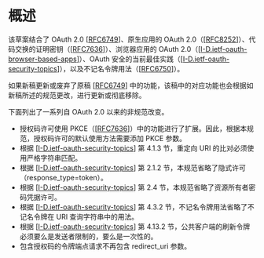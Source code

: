 # 概述

该草案结合了 OAuth 2.0 [[RFC6749](https://www.rfc-editor.org/info/rfc6749)]、原生应用的 OAuth 2.0（[[RFC8252](https://www.rfc-editor.org/info/rfc8252)]）、代码交换的证明密钥（[[RFC7636](https://www.rfc-editor.org/info/rfc7636)]）、浏览器应用的 OAuth 2.0（[[I-D.ietf-oauth-browser-based-apps](https://datatracker.ietf.org/doc/html/draft-ietf-oauth-browser-based-apps-18)]）、OAuth 安全的当前最佳实践（[[I-D.ietf-oauth-security-topics](https://datatracker.ietf.org/doc/html/draft-ietf-oauth-security-topics-27)]），以及不记名令牌用法（[[RFC6750](https://www.rfc-editor.org/info/rfc6750)]）。

如果新稿更新或废弃了原稿 [[RFC6749](https://www.rfc-editor.org/info/rfc6749)] 中的功能，该稿中的对应功能也会根据如新稿所述的规范更改，进行更新或彻底移除。

下面列出了一系列自 OAuth 2.0 以来的非规范改变。

- 授权码许可使用 PKCE（[[RFC7636](https://www.rfc-editor.org/info/rfc7636)]）中的功能进行了扩展。因此，根据本规范，授权码许可的默认使用方法需要添加 PKCE 参数。
- 根据 [[I-D.ietf-oauth-security-topics](https://datatracker.ietf.org/doc/html/draft-ietf-oauth-security-topics-27)] 第 4.1.3 节，重定向 URI 的比对必须使用严格字符串匹配。
- 根据 [[I-D.ietf-oauth-security-topics](https://datatracker.ietf.org/doc/html/draft-ietf-oauth-security-topics-27)] 第 2.1.2 节，本规范省略了隐式许可（response_type=token）。
- 根据 [[I-D.ietf-oauth-security-topics](https://datatracker.ietf.org/doc/html/draft-ietf-oauth-security-topics-27)] 第 2.4 节，本规范省略了资源所有者密码凭据许可。
- 根据 [[I-D.ietf-oauth-security-topics](https://datatracker.ietf.org/doc/html/draft-ietf-oauth-security-topics-27)] 第 4.3.2 节，不记名令牌用法省略了不记名令牌在 URI 查询字符串中的用法。
- 根据 [[I-D.ietf-oauth-security-topics](https://datatracker.ietf.org/doc/html/draft-ietf-oauth-security-topics-27)] 第 4.13.2 节，公共客户端的刷新令牌必须要么是发送者限制的，要么是一次性的。
- 包含授权码的令牌端点请求不再包含 redirect_uri 参数。
